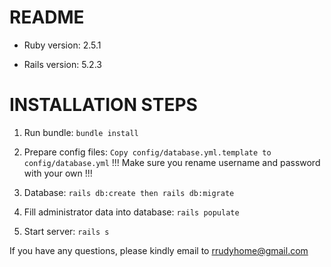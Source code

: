 # README

* Ruby version: 2.5.1

* Rails version: 5.2.3

# INSTALLATION STEPS
1. Run bundle: `bundle install`

2. Prepare config files: `Copy config/database.yml.template to config/database.yml`
!!! Make sure you rename username and password with your own !!!

3. Database: `rails db:create then rails db:migrate`

4. Fill administrator data into database: `rails populate`

5. Start server: `rails s`

If you have any questions, please kindly email to rrudyhome@gmail.com
